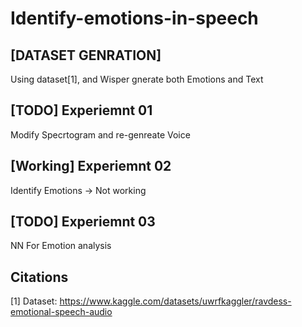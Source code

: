 # Identify-emotions-in-speech

## [DATASET GENRATION] 
Using dataset[1], and Wisper gnerate both Emotions and Text 

## [TODO] Experiemnt 01 
Modify Specrtogram and re-genreate Voice 

## [Working] Experiemnt 02
Identify Emotions -> Not working

## [TODO] Experiemnt 03 
NN For Emotion analysis

## Citations 
[1] Dataset: https://www.kaggle.com/datasets/uwrfkaggler/ravdess-emotional-speech-audio